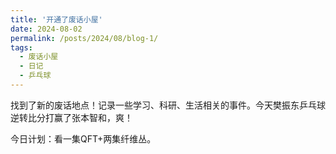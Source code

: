 ```yaml
---
title: '开通了废话小屋'
date: 2024-08-02
permalink: /posts/2024/08/blog-1/
tags:
  - 废话小屋
  - 日记
  - 乒乓球
---
```


找到了新的废话地点！记录一些学习、科研、生活相关的事件。今天樊振东乒乓球逆转比分打赢了张本智和，爽！

今日计划：看一集QFT+两集纤维丛。
